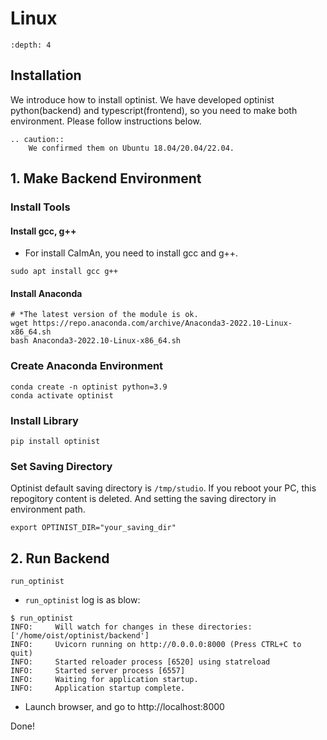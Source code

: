 Linux
=================

```{contents}
:depth: 4
```

## Installation

We introduce how to install optinist.
We have developed optinist python(backend) and typescript(frontend), so you need to make both environment.
Please follow instructions below.

```{eval-rst}
.. caution::
    We confirmed them on Ubuntu 18.04/20.04/22.04.
```

## 1. Make Backend Environment

### Install Tools

#### Install gcc, g++

- For install CaImAn, you need to install gcc and g++.
```
sudo apt install gcc g++
```

#### Install Anaconda

```
# *The latest version of the module is ok.
wget https://repo.anaconda.com/archive/Anaconda3-2022.10-Linux-x86_64.sh
bash Anaconda3-2022.10-Linux-x86_64.sh
```

### Create Anaconda Environment

```
conda create -n optinist python=3.9
conda activate optinist
```


### Install Library

```
pip install optinist
```

### Set Saving Directory

Optinist default saving directory is `/tmp/studio`. If you reboot your PC, this repogitory content is deleted. And setting the saving directory in environment path.
```
export OPTINIST_DIR="your_saving_dir"
```

## 2. Run Backend

```
run_optinist
```
- `run_optinist` log is as blow:
```
$ run_optinist
INFO:     Will watch for changes in these directories: ['/home/oist/optinist/backend']
INFO:     Uvicorn running on http://0.0.0.0:8000 (Press CTRL+C to quit)
INFO:     Started reloader process [6520] using statreload
INFO:     Started server process [6557]
INFO:     Waiting for application startup.
INFO:     Application startup complete.
```
- Launch browser, and go to http://localhost:8000

Done!
